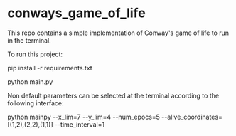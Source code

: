 # conways_game_of_life

This repo contains a simple implementation of Conway's game of life to run in the terminal.

To run this project:

pip install -r requirements.txt

python main.py


Non default parameters can be selected at the terminal according to the following interface:

python mainpy --x_lim=7 --y_lim=4 --num_epocs=5 --alive_coordinates=[(1,2),(2,2),(1,1)] --time_interval=1
